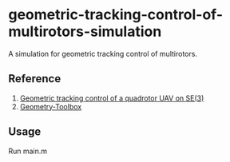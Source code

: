 # geometric-tracking-control-of-multirotors-simulation
A simulation for geometric tracking control of multirotors.

## Reference
1. [Geometric tracking control of a quadrotor UAV on SE(3)](https://ieeexplore.ieee.org/document/5717652)
2. [Geometry-Toolbox](https://github.com/sir-avinash/geometry-toolbox)

## Usage
Run main.m
